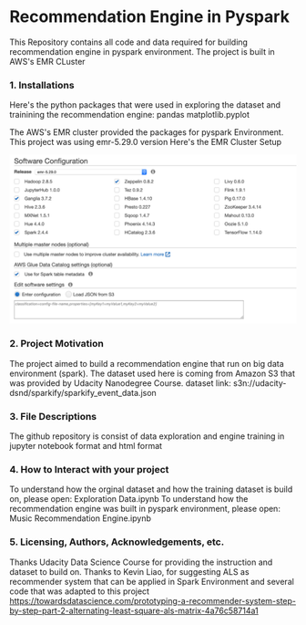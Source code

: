 # Recommendation Engine in Pyspark
This Repository contains all code and data required for building recommendation engine in pyspark environment. 
The project is built in AWS's EMR CLuster

### 1. Installations

Here's the python packages that were used in exploring the dataset and trainining the recommendation engine:
pandas
matplotlib.pyplot

The AWS's EMR cluster provided the packages for pyspark Environment.
This project was using emr-5.29.0 version 
Here's the EMR Cluster Setup

![image_1](https://github.com/pashalaksamana/pyspark_recommendation_engine/blob/master/img/aws-setup.png)

### 2. Project Motivation

The project aimed to build a recommendation engine that run on big data environment (spark). 
The dataset used here is coming from Amazon S3 that was provided by Udacity Nanodegree Course.
dataset link: s3n://udacity-dsnd/sparkify/sparkify_event_data.json


### 3. File Descriptions

The github repository is consist of data exploration and engine training in jupyter notebook format and html format

### 4. How to Interact with your project

To understand how the orginal dataset and how the training dataset is build on, please open: Exploration Data.ipynb
To understand how the recommendation engine was built in pyspark environment, please open: Music Recommendation Engine.ipynb

### 5. Licensing, Authors, Acknowledgements, etc.

Thanks Udacity Data Science Course for providing the instruction and dataset to build on.
Thanks to Kevin Liao, for suggesting ALS as recommender system that can be applied in Spark Environment and several code that was adapted to this project
https://towardsdatascience.com/prototyping-a-recommender-system-step-by-step-part-2-alternating-least-square-als-matrix-4a76c58714a1
